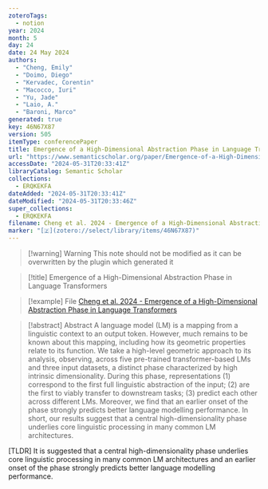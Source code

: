 ```yaml
---
zoteroTags:
  - notion
year: 2024
month: 5
day: 24
date: 24 May 2024
authors:
  - "Cheng, Emily"
  - "Doimo, Diego"
  - "Kervadec, Corentin"
  - "Macocco, Iuri"
  - "Yu, Jade"
  - "Laio, A."
  - "Baroni, Marco"
generated: true
key: 46N67X87
version: 505
itemType: conferencePaper
title: Emergence of a High-Dimensional Abstraction Phase in Language Transformers
url: "https://www.semanticscholar.org/paper/Emergence-of-a-High-Dimensional-Abstraction-Phase-Cheng-Doimo/143224cc71d29805bf792a4576cdbfe1f60bd52b"
accessDate: "2024-05-31T20:33:41Z"
libraryCatalog: Semantic Scholar
collections:
  - ERQKEKFA
dateAdded: "2024-05-31T20:33:41Z"
dateModified: "2024-05-31T20:33:46Z"
super_collections:
  - ERQKEKFA
filename: Cheng et al. 2024 - Emergence of a High-Dimensional Abstraction Phase in Language Transformers
marker: "[🇿](zotero://select/library/items/46N67X87)"
---
```


>[!warning] Warning
> This note should not be modified as it can be overwritten by the plugin which generated it

> [!title] Emergence of a High-Dimensional Abstraction Phase in Language Transformers

> [!example] File
> [Cheng et al. 2024 - Emergence of a High-Dimensional Abstraction Phase in Language Transformers](Cheng%20et%20al.%202024%20-%20Emergence%20of%20a%20High-Dimensional%20Abstraction%20Phase%20in%20Language%20Transformers.pdf)

> [!abstract] Abstract
> A language model (LM) is a mapping from a linguistic context to an output token. However, much remains to be known about this mapping, including how its geometric properties relate to its function. We take a high-level geometric approach to its analysis, observing, across five pre-trained transformer-based LMs and three input datasets, a distinct phase characterized by high intrinsic dimensionality. During this phase, representations (1) correspond to the first full linguistic abstraction of the input; (2) are the first to viably transfer to downstream tasks; (3) predict each other across different LMs. Moreover, we find that an earlier onset of the phase strongly predicts better language modelling performance. In short, our results suggest that a central high-dimensionality phase underlies core linguistic processing in many common LM architectures.

[TLDR] It is suggested that a central high-dimensionality phase underlies core linguistic processing in many common LM architectures and an earlier onset of the phase strongly predicts better language modelling performance.

